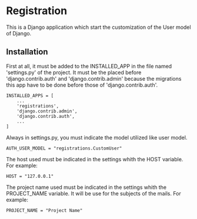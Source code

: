# Registration

This is a Django application which start the customization of the User model of Django. 

## Installation

First at all, it must be added to the INSTALLED_APP in the file named 'settings.py' of the project. It must be the placed 
before 'django.contrib.auth' and 'django.contrib.admin' because the migrations this app have to be done before those of 'django.contrib.auth'.

```
INSTALLED_APPS = [
    ...
    'registrations',
    'django.contrib.admin',
    'django.contrib.auth',
    ...
] 
```

Always in settings.py, you must indicate the model utilized like user model.

```
AUTH_USER_MODEL = "registrations.CustomUser"
```

The host used must be indicated in the settings whith the HOST variable. For example:

```
HOST = "127.0.0.1"
```

The project name used must be indicated in the settings whith the PROJECT_NAME variable. It will be use for the subjects of the mails. For example:

```
PROJECT_NAME = "Project Name"
```


